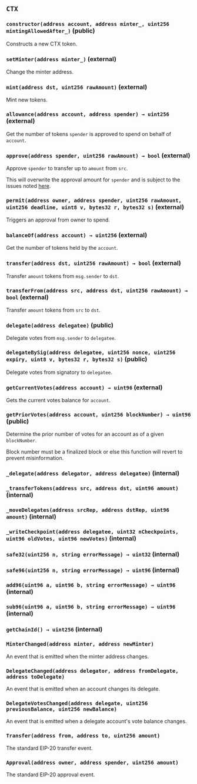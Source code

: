## `CTX`

### `constructor(address account, address minter_, uint256 mintingAllowedAfter_)` (public)

Constructs a new CTX token.

### `setMinter(address minter_)` (external)

Change the minter address.

### `mint(address dst, uint256 rawAmount)` (external)

Mint new tokens.

### `allowance(address account, address spender) → uint256` (external)

Get the number of tokens `spender` is approved to spend on behalf of `account`.

### `approve(address spender, uint256 rawAmount) → bool` (external)

Approve `spender` to transfer up to `amount` from `src`.

This will overwrite the approval amount for `spender`
and is subject to the issues noted [here](https://eips.ethereum.org/EIPS/eip-20#approve).

### `permit(address owner, address spender, uint256 rawAmount, uint256 deadline, uint8 v, bytes32 r, bytes32 s)` (external)

Triggers an approval from owner to spend.

### `balanceOf(address account) → uint256` (external)

Get the number of tokens held by the `account`.

### `transfer(address dst, uint256 rawAmount) → bool` (external)

Transfer `amount` tokens from `msg.sender` to `dst`.

### `transferFrom(address src, address dst, uint256 rawAmount) → bool` (external)

Transfer `amount` tokens from `src` to `dst`.

### `delegate(address delegatee)` (public)

Delegate votes from `msg.sender` to `delegatee`.

### `delegateBySig(address delegatee, uint256 nonce, uint256 expiry, uint8 v, bytes32 r, bytes32 s)` (public)

Delegate votes from signatory to `delegatee`.

### `getCurrentVotes(address account) → uint96` (external)

Gets the current votes balance for `account`.

### `getPriorVotes(address account, uint256 blockNumber) → uint96` (public)

Determine the prior number of votes for an account as of a given `blockNumber`.

Block number must be a finalized block or else this function will revert to prevent misinformation.

### `_delegate(address delegator, address delegatee)` (internal)

### `_transferTokens(address src, address dst, uint96 amount)` (internal)

### `_moveDelegates(address srcRep, address dstRep, uint96 amount)` (internal)

### `_writeCheckpoint(address delegatee, uint32 nCheckpoints, uint96 oldVotes, uint96 newVotes)` (internal)

### `safe32(uint256 n, string errorMessage) → uint32` (internal)

### `safe96(uint256 n, string errorMessage) → uint96` (internal)

### `add96(uint96 a, uint96 b, string errorMessage) → uint96` (internal)

### `sub96(uint96 a, uint96 b, string errorMessage) → uint96` (internal)

### `getChainId() → uint256` (internal)

### `MinterChanged(address minter, address newMinter)`

An event that is emitted when the minter address changes.

### `DelegateChanged(address delegator, address fromDelegate, address toDelegate)`

An event that is emitted when an account changes its delegate.

### `DelegateVotesChanged(address delegate, uint256 previousBalance, uint256 newBalance)`

An event that is emitted when a delegate account's vote balance changes.

### `Transfer(address from, address to, uint256 amount)`

The standard EIP-20 transfer event.

### `Approval(address owner, address spender, uint256 amount)`

The standard EIP-20 approval event.
